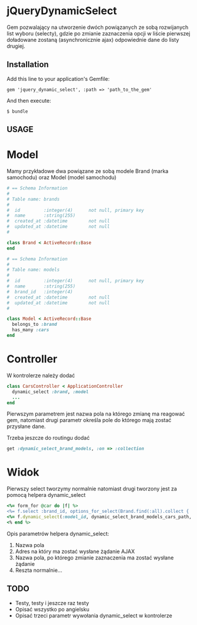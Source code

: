 # jQueryDynamicSelect

Gem pozwalający na utworzenie dwóch powiązanych ze sobą rozwijanych list wyboru (selecty), gdzie po zmianie zaznaczenia opcji w liście pierwszej doładowane zostaną (asynchronicznie ajax) odpowiednie dane do listy drugiej.

## Installation

Add this line to your application's Gemfile:

    gem 'jquery_dynamic_select', :path => 'path_to_the_gem'

And then execute:

    $ bundle

## USAGE

# Model

Mamy przykładowe dwa powiązane ze sobą modele Brand (marka samochodu) oraz Model (model samochodu)

```ruby
# == Schema Information
#
# Table name: brands
#
#  id         :integer(4)      not null, primary key
#  name       :string(255)
#  created_at :datetime        not null
#  updated_at :datetime        not null
#

class Brand < ActiveRecord::Base
end
```

```ruby
# == Schema Information
#
# Table name: models
#
#  id         :integer(4)      not null, primary key
#  name       :string(255)
#  brand_id   :integer(4)
#  created_at :datetime        not null
#  updated_at :datetime        not null
#

class Model < ActiveRecord::Base
  belongs_to :brand
  has_many :cars
end
```

# Controller

W kontrolerze należy dodać

```ruby
class CarsController < ApplicationController
  dynamic_select :brand, :model
  ...
end
```
Pierwszym parametrem jest nazwa pola na którego zmianę ma reagować gem, natomiast drugi parametr określa pole do którego mają zostać przysłane dane. 

Trzeba jeszcze do routingu dodać

```ruby
get :dynamic_select_brand_models, :on => :collection
```

# Widok

Pierwszy select tworzymy normalnie natomiast drugi tworzony jest za pomocą helpera dynamic_select

```ruby
<%= form_for @car do |f| %>
<%= f.select :brand_id, options_for_select(Brand.find(:all).collect { |brand| [brand.name, brand.id] } %>
<%= f.dynamic_select(:model_id, dynamic_select_brand_models_cars_path, :brand_id %>
<% end %>
```
Opis parametrów helpera dynamic_select:

1. Nazwa pola
2. Adres na który ma zostać wysłane żądanie AJAX
3. Nazwa pola, po którego zmianie zaznaczenia ma zostać wysłane żądanie
4. Reszta normalnie...

## TODO

* Testy, testy i jeszcze raz testy
* Opisać wszystko po angielsku
* Opisać trzeci parametr wywołania dynamic_select w kontrolerze

